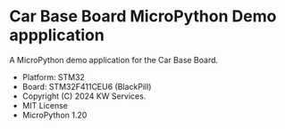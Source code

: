 # Car Base Board MicroPython Demo appplication
A MicroPython demo application for the Car Base Board.

* Platform: STM32
* Board: STM32F411CEU6 (BlackPill)
* Copyright (C) 2024 KW Services.
* MIT License
* MicroPython 1.20